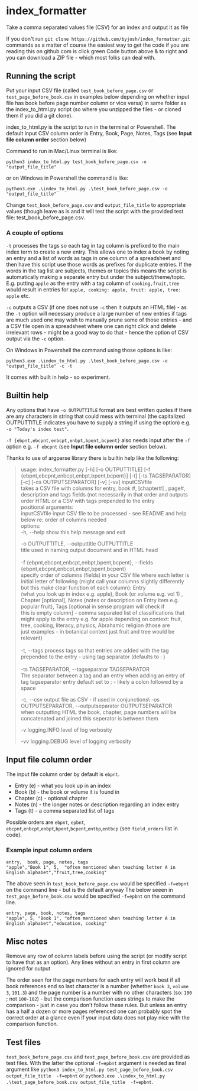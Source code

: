 # index_formatter
Take a comma separated values file (CSV) for an index and output it as file

If you don't run `git clone https://github.com/byjosh/index_formatter.git` commands as a matter of course the easiest way to get the code if you are reading this on github.com is click green Code button above & to right and you can download a ZIP file - which most folks can deal with.

## Running the script

Put your input CSV file (called `test_book_before_page.csv` or `test_page_before_book.csv` in examples below depending on whether input file has book before page number column or vice versa) in same folder as the index_to_html.py script (so where you unzipped the files - or cloned them if you did a git clone).

index_to_html.py is the script to run in the terminal or Powershell. The default input CSV column order is Entry, Book, Page, Notes, Tags (see **Input file column order** section below)

Command to run in Mac/Linux terminal is like: 

`python3 index_to_html.py test_book_before_page.csv -o "output_file_title"`

or on Windows in Powershell the command is like: 

`python3.exe .\index_to_html.py .\test_book_before_page.csv -o "output_file_title"`

Change `test_book_before_page.csv` and  `output_file_title` to appropriate values (though leave as is and it will test the script with the provided test file: test_book_before_page.csv.
### A couple of options
 `-t` processes the tags so each tag in tag column is prefixed to the main index term to create a new entry. This allows one to index a book by noting an entry and a list of words as tags in one column of a spreadsheet and then have this script use those words as prefixes for duplicate entries. If the words in the tag list are subjects, themes or topics this means the script is automatically making a separate entry but under the subject/theme/topic. E.g. putting `apple` as the entry with a tag column of `cooking,fruit,tree` would result in entries for `apple, cooking: apple, fruit: apple, tree: apple` etc.
 
`-c` outputs a CSV (if one does not use `-c` then it outputs an HTML file)  - as the `-t` option will necessary produce a large number of new entries if tags are much used one may wish to manually prune some of those entries - and a CSV file open in a spreadsheet where one can right click and delete irrelevant rows - might be a good way to do that - hence the option of CSV output via the `-c` option.

On Windows in Powershell the command using those options is like: 

`python3.exe .\index_to_html.py .\test_book_before_page.csv -o "output_file_title" -c -t`

It comes with built in help - so experiment.

## Builtin help

Any options that have `-o OUTPUTTITLE` format are best written quotes if there are any characters in string that could mess with terminal (the capitalized OUTPUTTITLE indicates you have to supply a string if using the option) e.g. `-o "Today's index test"`. 

`-f {ebpnt,ebcpnt,enbcpt,enbpt,bpent,bcpent}` also needs input after the `-f` option e.g. `-f ebcpnt`  (see **Input file column order** section below).

Thanks to use of argparse library there is builtin help like the following:

> usage: index_formatter.py [-h] [-o OUTPUTTITLE] [-f {ebpnt,ebcpnt,enbcpt,enbpt,bpent,bcpent}] [-t] [-ts TAGSEPARATOR] [-c] [-os OUTPUTSEPARATOR] [-v] [-vv] inputCSVfile\
>takes a CSV file with columns for entry, book #, [chapter#] , page#, description and tags fields (not necessarily in that order and outputs order HTML or a CSV with tags prepended to the entry\
positional arguments:\
  inputCSVfile          input CSV file to be processed - see README and help below re: order of columns needed\
options:\
  -h, --help            show this help message and exit
> 
> -o OUTPUTTITLE, --outputtitle OUTPUTTITLE\
                        title used in naming output document and in HTML head\
 > \
> -f {ebpnt,ebcpnt,enbcpt,enbpt,bpent,bcpent}, --fields {ebpnt,ebcpnt,enbcpt,enbpt,bpent,bcpent}\
                        specify order of columns (fields) in your CSV file where each letter is initial letter of following (might call your columns slightly differently but this make clear function of each column): Entry      
                        (what you look up in index e.g. apple), Book (or volume e.g. vol 1) , Chapter [optional], Notes (notes or description on Entry item e.g. popular fruit), Tags [optional in sense program will check if     
                        this is empty column] - comma separated list of classifications that might apply to the entry e.g. for apple depending on context: fruit, tree, cooking, literacy, physics, Abrahamic religion (those are  
                        just examples - in botanical context just fruit and tree would be relevant)\
> \
> -t, --tags            process tags so that entries are added with the tag prepended to the entry - using tag separator (defaults to : )\
>\
> -ts TAGSEPARATOR, --tagseparator TAGSEPARATOR\
                        The separator between a tag and an entry when adding an entry of tag tagseparator entry default set to : - likely a colon followed by a space 
> 
> -c, --csv             output file as CSV - if used in conjunctions\ 
-os OUTPUTSEPARATOR, --outputseparator OUTPUTSEPARATOR\
                        when outputting HTML the book, chapter, page numbers will be concatenated and joined this seperator is between them
> 
>  -v                    logging.INFO level of log verbosity
> 
>   -vv                   logging.DEBUG level of logging verbosity





## Input file column order

The input file column order by default is `ebpnt`.
* Entry (e) - what you look up in an index
* Book (b) - the book or volume it is found in
* Chapter (c) - optional chapter
* Notes (n) - the longer notes or description regarding an index entry
* Tags (t) - a comma separated list of tags

Possible orders are `ebpnt`, `epbnt`, `ebcpnt`,`enbcpt`,`enbpt`,`bpent`,`bcpent`,`entbp`,`entbcp` (see `field_orders` list in code).
### Example input column orders
```
entry,  book, page, notes, tags
"apple","Book 1", 5,  "often mentioned when teaching letter A in English alphabet","fruit,tree,cooking"
```
The above seen in `test_book_before_page.csv` would be specified `-f=ebpnt` on the command line - but is the default anyway
The below seeen in `test_page_before_book.csv` would be specified `-f=epbnt` on the command line.
```
entry, page, book, notes, tags
"apple", 5, "Book 1", "often mentioned when teaching letter A in English alphabet","education, cooking"
```
## Misc notes
Remove any row of column labels before using the script (or modify script to have that as an option). Any lines without an entry in first column are ignored for output

The order seen for the page numbers for each entry will work best if all book references end so last character is a number (whether `book 3`, `volume 3`, `101.3`) and the page number is a number with no other characters (so: `100` ; not `100-102`) - but the comparison function uses strings to make the comparison - just in case you don't follow these rules. But unless an entry has a half a dozen or more pages referenced one can probably spot the correct order at a glance even if your input data does not play nice with the comparison function.

## Test files
`test_book_before_page.csv` and `test_page_before_book.csv` are provided as test files. With the latter the optional `-f=epbnt` argument is needed as final argument like `python3 index_to_html.py test_page_before_book.csv output_file_title  -f=epbnt` or `python3.exe .\index_to_html.py .\test_page_before_book.csv output_file_title  -f=epbnt`.
